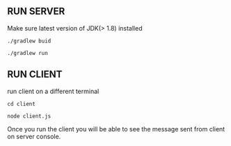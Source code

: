 ## RUN SERVER

Make sure latest version of  JDK(> 1.8) installed

`./gradlew buid`

`./gradlew run`


## RUN CLIENT

run client on a different terminal

`cd client`

`node client.js`

Once you run the client you will be able to see the message sent from client on server console.
